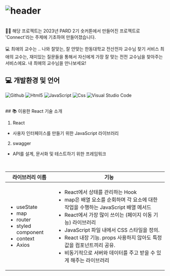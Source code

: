 # ![header](https://capsule-render.vercel.app/api?type=rounded&text=최애의교수&fontAlign=25&fontSize=60&desc=교수님%20찾기&descAlign=60&descAlignY=50&color=0:feac5e,50:c779d0,100:4bc0c8&fontColor=ffffff&animation=twinkling)

<br>
☝🏻 해당 프로젝트는 2023년 PARD 2기 숏커톤에서 만들어진 프로젝트로 'Connect'라는 주제에 기초하여 만들어졌습니다. 
<br>
<br>
 💻 최애의 교수는 .. 
나와 잘맞는, 잘 안맞는 한동대학교 전산전자 교수님 찾기 서비스
최애의 교수는, 재미있는 질문들을 통해서 자신에게 가장 잘 맞는 전전 교수님을 찾아주는 서비스에요. 내 최애의 교수님을 만나보세요!
<br>

## 💻 개발환경 및 언어
<p>
  <img alt="Github" src ="https://img.shields.io/badge/Github-000000.svg?&style=for-the-badge&logo=Github&logoColor=white"/>
  <img alt="Html5" src="https://img.shields.io/badge/HTML5-E34F26?style=flat&logo=HTML5&logoColor=white">
  <img alt="JavaScript" src="https://img.shields.io/badge/Java-007396?style=flat&logo=Java&logoColor=white">
  <img alt="Css" src="https://img.shields.io/badge/CSS3-1572B6?style=flat&logo=CSS3&logoColor=white" >
  <img alt="Visual Studio Code" src ="https://img.shields.io/badge/Visual Studio Code-007ACC.svg?&style=for-the-badge&logo=Visual Studio Code&logoColor=white"/>
</p>

<br>
## 📚 이용한 React 기술 소개

1. React
* 사용자 인터페이스를 만들기 위한 JavaScript 라이브러리
            
2. swagger
* API를 설계, 문서화 및 테스트하기 위한 프레임워크

<br>

|라이브러리 이름|기능|
|------|-----|
|<ul><li>useState</li><li>map</li><li>router</li><li>styled component</li><li>context</li><li>Axios</li><ul>|<ul><li>React에서 상태를 관리하는 Hook </li><li>map은 배열 요소를 순회하며 각 요소에 대한 작업을 수행하는 JavaScript 배열 메서드</li><li>React에서 가장 많이 쓰이는 (페이지 이동 기능) 라이브러리</li><li>JavaScript 파일 내에서 CSS 스타일을 정의.</li><li>React 내장 기능. props 사용하지 않아도 특정값을 컴포넌트끼리 공유.</li><li>비동기적으로 서버와 데이터를 주고 받을 수 있게 해주는 라이브러리</li></ul>|
